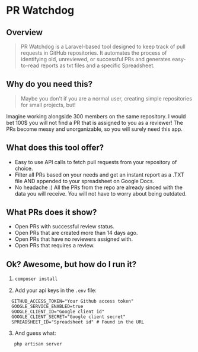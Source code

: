 # PR Watchdog

## Overview

> PR Watchdog is a Laravel-based tool designed to keep track of pull requests in GitHub repositories. It automates the process of identifying old, unreviewed, or successful PRs and generates easy-to-read reports as txt files and a specific Spreadsheet.

## Why do you need this?

> Maybe you don't if you are a normal user, creating simple repositories for small projects, but!

Imagine working alongside 300 members on the same repository. I would bet 100$ you will not find a PR that is assigned to you as a reviewer! The PRs become messy and unorganizable, so you will surely need this app.

## What does this tool offer?

-   Easy to use API calls to fetch pull requests from your repository of choice.
-   Filter all PRs based on your needs and get an instant report as a .TXT file AND appended to your spreadsheet on Google Docs.
-   No headache :\) All the PRs from the repo are already sinced with the data you will receive. You will not have to worry about being outdated.

## What PRs does it show?

-   Open PRs with successful review status.
-   Open PRs that are created more than 14 days ago.
-   Open PRs that have no reviewers assigned with.
-   Open PRs that requires a review.

## Ok? Awesome, but how do I run it?

1. ```sh
   composer install
   ```
2. Add your api keys in the `.env` file:

```env
  GITHUB_ACCESS_TOKEN="Your Github access token"
  GOOGLE_SERVICE_ENABLED=true
  GOOGLE_CLIENT_ID="Google client id"
  GOOGLE_CLIENT_SECRET="Google client secret"
  SPREADSHEET_ID="Spreadsheet id" # Found in the URL
```

3. And guess what:

```sh
   php artisan server
```
